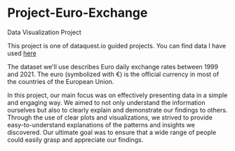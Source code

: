 # Project-Euro-Exchange
Data Visualization Project

This project is one of dataquest.io guided projects. You can find data I have used [here](http://bioinf-mw.bihz.upwr.edu.pl/students-data/euro-daily-hist_1999_2020.csv)

The dataset we'll use describes Euro daily exchange rates between 1999 and 2021. The euro (symbolized with €) is the official currency in most of the countries of the European Union.

In this project, our main focus was on effectively presenting data in a simple and engaging way. We aimed to not only understand the information ourselves but also to clearly explain and demonstrate our findings to others. Through the use of clear plots and visualizations, we strived to provide easy-to-understand explanations of the patterns and insights we discovered. Our ultimate goal was to ensure that a wide range of people could easily grasp and appreciate our findings.
